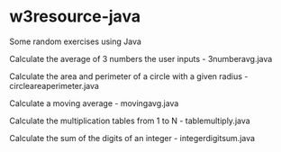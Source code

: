 # w3resource-java

Some random exercises using Java

Calculate the average of 3 numbers the user inputs - 3numberavg.java	

Calculate the area and perimeter of a circle with a given radius - circleareaperimeter.java

Calculate a moving average - movingavg.java

Calculate the multiplication tables from 1 to N - tablemultiply.java

Calculate the sum of the digits of an integer - integerdigitsum.java
